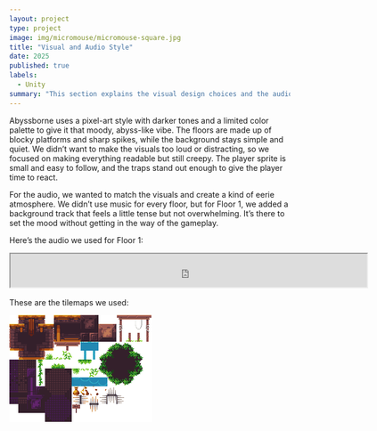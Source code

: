 ```yaml
---
layout: project
type: project
image: img/micromouse/micromouse-square.jpg
title: "Visual and Audio Style"
date: 2025
published: true
labels:
  - Unity
summary: "This section explains the visual design choices and the audio atmosphere we used in the game. It focuses on how we kept the pixel-art style simple but effective, and how the Floor 1 background audio sets the mood without being too distracting."
---
```

Abyssborne uses a pixel-art style with darker tones and a limited color palette to give it that moody, abyss-like vibe. The floors are made up of blocky platforms and sharp spikes, while the background stays simple and quiet. We didn’t want to make the visuals too loud or distracting, so we focused on making everything readable but still creepy. The player sprite is small and easy to follow, and the traps stand out enough to give the player time to react.

For the audio, we wanted to match the visuals and create a kind of eerie atmosphere. We didn’t use music for every floor, but for Floor 1, we added a background track that feels a little tense but not overwhelming. It’s there to set the mood without getting in the way of the gameplay.

Here’s the audio we used for Floor 1:

<iframe src="https://drive.google.com/file/d/10aThPq4oUEnVBSycVK5wA8il9jHLFCVE/preview" width="640" height="60" allow="autoplay"></iframe>

These are the tilemaps we used:

<img class="img-fluid" src="https://raw.githubusercontent.com/AustinV28/AbyssborneStudiosWebsite/main/Assets.png" alt="Abyssborne Assets">

